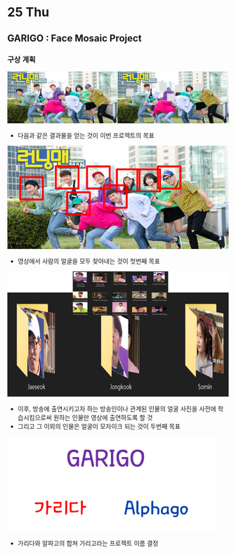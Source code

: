 # 25 Thu

## GARIGO : Face Mosaic Project

### 구상 계획

![](../../.gitbook/assets/image%20%28331%29.png)

* 다음과 같은 결과물을 얻는 것이 이번 프로젝트의 목표

![](../../.gitbook/assets/image%20%28336%29.png)

* 영상에서 사람의 얼굴을 모두 찾아내는 것이 첫번째 목표



![](../../.gitbook/assets/image%20%28330%29.png)

* 이후, 방송에 출연시키고자 하는 방송인이나 관계된 인물의 얼굴 사진을 사전에 학습시킴으로써 원하는 인물만 영상에 출연하도록 할 것
* 그리고 그 이외의 인물은 얼굴이 모자이크 되는 것이 두번째 목표

![](../../.gitbook/assets/image%20%28338%29.png)

* 가리다와 알파고의 합쳐 가리고라는 프로젝트 이름 결정

### 

